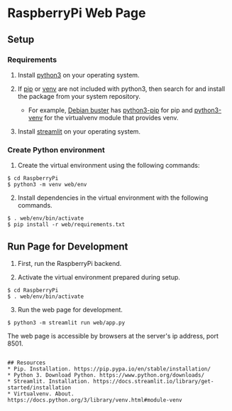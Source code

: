 # RaspberryPi Web Page

## Setup

### Requirements

1. Install [python3](https://www.python.org/downloads/) on your operating system.

2. If [pip](https://pip.pypa.io/en/stable/installation/) or [venv](https://docs.python.org/3/library/venv.html#module-venv) are not included with python3, then search for and install the package from your system repository.
	* For example, [Debian buster](https://www.debian.org/releases/buster/) has [python3-pip](https://packages.debian.org/buster/python3-pip) for pip and [python3-venv](https://packages.debian.org/buster/python3-venv) for the virtualvenv module that provides venv.

3. Install [streamlit](https://docs.streamlit.io/library/get-started/installation) on your operating system.

### Create Python environment

1. Create the virtual environment using the following commands:
```
$ cd RaspberryPi
$ python3 -m venv web/env
```

2. Install dependencies in the virtual environment with the following commands.
```
$ . web/env/bin/activate
$ pip install -r web/requirements.txt
```

## Run Page for Development
1. First, run the RaspberryPi backend.

2. Activate the virtual environment prepared during setup.
```
$ cd RaspberryPi
$ . web/env/bin/activate
```

3. Run the web page for development.
```
$ python3 -m streamlit run web/app.py
```

The web page is accessible by browsers at the server's ip address, port 8501.
```

## Resources
* Pip. Installation. https://pip.pypa.io/en/stable/installation/
* Python 3. Download Python. https://www.python.org/downloads/
* Streamlit. Installation. https://docs.streamlit.io/library/get-started/installation
* Virtualvenv. About. https://docs.python.org/3/library/venv.html#module-venv